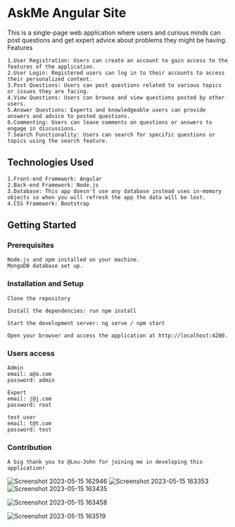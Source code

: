 # AskMe Angular Site

   This is a single-page web application where users and curious minds can post questions and get expert advice about problems they might be having.
   Features

    1.User Registration: Users can create an account to gain access to the features of the application.
    2.User Login: Registered users can log in to their accounts to access their personalized content.
    3.Post Questions: Users can post questions related to various topics or issues they are facing.
    4.View Questions: Users can browse and view questions posted by other users.
    5.Answer Questions: Experts and knowledgeable users can provide answers and advice to posted questions.
    6.Commenting: Users can leave comments on questions or answers to engage in discussions.
    7.Search Functionality: Users can search for specific questions or topics using the search feature.
   

## Technologies Used

    1.Front-end Framework: Angular
    2.Back-end Framework: Node.js
    3.Database: This app doesn't use any database instead uses in-momory objects so when you will refresh the app the data will be lost.
    4.CSS Framework: Bootstrap
   

## Getting Started
### Prerequisites

    Node.js and npm installed on your machine.
    MongoDB database set up.

### Installation and Setup

    Clone the repository

    Install the dependencies: run npm install

    Start the development server: ng serve / npm start
    
    Open your browser and access the application at http://localhost:4200.
 
### Users access
    Admin
    email: a@a.com
    password: admin
    
    Expert
    email: j@j.com
    password: root
    
    test user
    email: t@t.com
    password: test

### Contribution
    A big thank you to @Lou-John for joining me in developing this application!

 ![Screenshot 2023-05-15 162946](https://github.com/ApexPlayground/HomeOwnersAngularApp/assets/115173705/a0fcd474-c1a7-4189-b02e-2c2cb5dc95bd)
![Screenshot 2023-05-15 163353](https://github.com/ApexPlayground/HomeOwnersAngularApp/assets/115173705/36de8162-ca89-4015-b1dc-ef31e7223d99)
![Screenshot 2023-05-15 163435](https://github.com/ApexPlayground/HomeOwnersAngularApp/assets/115173705/8cf3799d-ea14-471a-9d53-9439bd5b8907)

![Screenshot 2023-05-15 163458](https://github.com/ApexPlayground/HomeOwnersAngularApp/assets/115173705/15850d08-4527-4d92-bc0e-d70e575ccf74)

![Screenshot 2023-05-15 163519](https://github.com/ApexPlayground/HomeOwnersAngularApp/assets/115173705/6b116ad5-04c3-40a8-b746-958932aedd6f)

